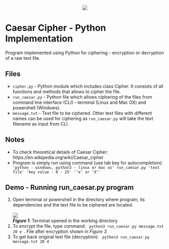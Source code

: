 <p align="center">
  <img src="https://user-images.githubusercontent.com/20547074/53671483-fdf60d80-3c97-11e9-9f99-3a8e6ba76dcf.png">
</p>

# Caesar Cipher - Python Implementation

Program implemented using Python for ciphering - encryption or decryption of a raw text file.

## Files
<ul> 
  <li> <code>cipher.py</code> - Python module which includes class Cipher. It consists of all functions and methods that allows to cipher the file.
  </li>
  <li> <code>run_caesar.py</code> - Python file which allows ciphering of the files from command line interface (CLI) - terminal (Linux and Mac OX) and powershell (Windows).
  </li>
  <li> <code>message.txt</code> - Text file to be ciphered. Other text files with different names can be used for ciphering as  <code>run_caesar.py</code> will take the text filename as input from CLI.
  </li>
</ul>

## Notes

<ul>
  <li> To check theoretical details of Caesar Cipher: https://en.wikipedia.org/wiki/Caesar_cipher </li>
  <li> Program is simply run using command (use tab key for autocompletion):  <code> 'python - windows, python3 - linux or mac os' run_caesar.py 'text file' 'key value - 0 - 25' '‘e’ or ‘d’'</code></li>
</ul>

## Demo - Running run_caesar.py program

<ol>
  <li>Open terminal or powershell in the directory where program, its dependencies and the text file to be ciphered are located.</li>
  <br><img src="https://user-images.githubusercontent.com/20547074/53670743-347e5900-3c95-11e9-99a9-f57f65b9d360.png">
  <br><figcaption><strong><i>Figure 1</i></strong>: Terminal opened in the working directory</figcaption>
  <li>To encrypt the file, type command: <code> python3 run_caesar.py message.txt 20 e </code>. File after encryption shown in <i>Figure 3</i></li>
  <li>To get back original text file (decryption): <code> python3 run_caesar.py message.txt 20 d </code></li>
</ol>

